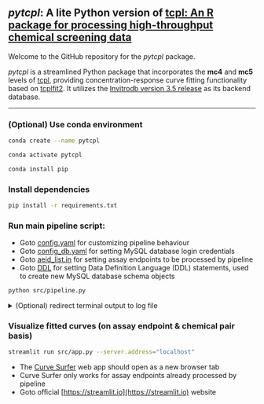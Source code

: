## _pytcpl_: A lite Python version of [tcpl: An R package for processing high-throughput chemical screening data](https://github.com/USEPA/CompTox-ToxCast-tcpl)

Welcome to the GitHub repository for the _pytcpl_ package.

_pytcpl_ is a streamlined Python package that incorporates the **mc4** and **mc5** levels of
[tcpl](https://github.com/USEPA/CompTox-ToxCast-tcpl), 
providing concentration-response curve fitting functionality based on [tcplfit2](https://github.com/USEPA/CompTox-ToxCast-tcplFit2).
It utilizes the [Invitrodb version 3.5 release](https://cfpub.epa.gov/si/si_public_record_Report.cfm?dirEntryId=355484&Lab=CCTE)
as its backend database.
___


### (Optional) Use conda environment
```bash
conda create --name pytcpl
```
```bash
conda activate pytcpl
```
```bash
conda install pip
```


### Install dependencies
```bash 
pip install -r requirements.txt
```


### Run main pipeline script:
- Goto [config.yaml](config/config.yaml) for customizing pipeline behaviour
- Goto [config_db.yaml](config/config_db.yaml) for setting MySQL database login credentials
- Goto [aeid_list.in](config/aeid_list.in) for setting assay endpoints to be processed by pipeline
- Goto [DDL](config/DDL) for setting Data Definition Language (DDL) statements, used to create new MySQL database schema objects
```bash 
python src/pipeline.py
```

<details><summary>(Optional) redirect terminal output to log file</summary>

```bash
python src/pipeline.py --unicode | tee export/logs/log.out
```
</details>


### Visualize fitted curves (on assay endpoint & chemical pair basis)
```bash
streamlit run src/app.py --server.address="localhost"
```
- The [Curve Surfer](http://localhost:8501/) web app should open as a new browser tab
- Curve Surfer only works for assay endpoints already processed by pipeline
- Goto official [https://streamlit.io](https://streamlit.io) website
